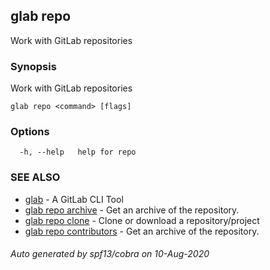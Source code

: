 ## glab repo

Work with GitLab repositories

### Synopsis

Work with GitLab repositories

```
glab repo <command> [flags]
```

### Options

```
  -h, --help   help for repo
```

### SEE ALSO

* [glab](/glab/)	 - A GitLab CLI Tool
* [glab repo archive](/glab_repo_archive/)	 - Get an archive of the repository.
* [glab repo clone](/glab_repo_clone/)	 - Clone or download a repository/project
* [glab repo contributors](/glab_repo_contributors/)	 - Get an archive of the repository.

###### Auto generated by spf13/cobra on 10-Aug-2020
